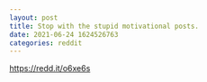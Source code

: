 ```yaml
--- 
layout: post 
title: Stop with the stupid motivational posts. 
date: 2021-06-24 1624526763 
categories: reddit 
--- 
```

https://redd.it/o6xe6s